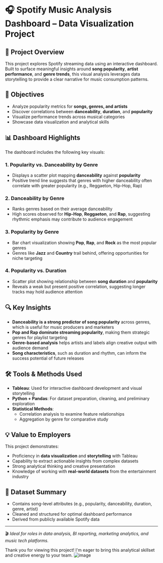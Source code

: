 # 🎧 Spotify Music Analysis Dashboard – Data Visualization Project

## 📌 Project Overview

This project explores Spotify streaming data using an interactive dashboard. Built to surface meaningful insights around **song popularity**, **artist performance**, and **genre trends**, this visual analysis leverages data storytelling to provide a clear narrative for music consumption patterns.

## 🎯 Objectives

- Analyze popularity metrics for **songs, genres, and artists**
- Discover correlations between **danceability**, **duration**, and **popularity**
- Visualize performance trends across musical categories
- Showcase data visualization and analytical skills

## 📊 Dashboard Highlights

The dashboard includes the following key visuals:

### 1. Popularity vs. Danceability by Genre
- Displays a scatter plot mapping **danceability** against **popularity**
- Positive trend line suggests that genres with higher danceability often correlate with greater popularity (e.g., Reggaeton, Hip-Hop, Rap)

### 2. Danceability by Genre
- Ranks genres based on their average danceability
- High scores observed for **Hip-Hop**, **Reggaeton**, and **Rap**, suggesting rhythmic emphasis may contribute to audience engagement

### 3. Popularity by Genre
- Bar chart visualization showing **Pop**, **Rap**, and **Rock** as the most popular genres
- Genres like **Jazz** and **Country** trail behind, offering opportunities for niche targeting

### 4. Popularity vs. Duration
- Scatter plot showing relationship between **song duration** and **popularity**
- Reveals a weak but present positive correlation, suggesting longer tracks may hold audience attention

## 🔍 Key Insights

- **Danceability is a strong predictor of song popularity** across genres, which is useful for music producers and marketers
- **Pop and Rap dominate streaming popularity**, making them strategic genres for playlist targeting
- **Genre-based analysis** helps artists and labels align creative output with audience demand
- **Song characteristics**, such as duration and rhythm, can inform the success potential of future releases

## 🛠 Tools & Methods Used

- **Tableau**: Used for interactive dashboard development and visual storytelling
- **Python + Pandas**: For dataset preparation, cleaning, and preliminary exploration
- **Statistical Methods**:
  - Correlation analysis to examine feature relationships
  - Aggregation by genre for comparative study

## 💡 Value to Employers

This project demonstrates:

- Proficiency in **data visualization** and **storytelling** with Tableau
- Capability to extract actionable insights from complex datasets
- Strong analytical thinking and creative presentation
- Knowledge of working with **real-world datasets** from the entertainment industry

## 📁 Dataset Summary

- Contains song-level attributes (e.g., popularity, danceability, duration, genre, artist)
- Cleaned and structured for optimal dashboard performance
- Derived from publicly available Spotify data

---

🎬 _Ideal for roles in data analysis, BI reporting, marketing analytics, and music tech platforms._

Thank you for viewing this project! I'm eager to bring this analytical skillset and creative energy to your team.
![image](https://github.com/user-attachments/assets/2e505187-4c4b-45df-aede-a7d184373616)
